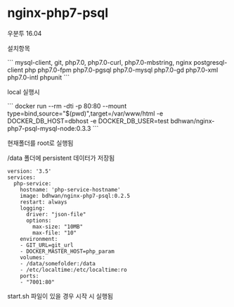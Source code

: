 # nginx-php7-psql
우분투 16.04

<p>설치항목</p>
```
mysql-client, git, php7.0, php7.0-curl, php7.0-mbstring, nginx postgresql-client php php7.0-fpm php7.0-pgsql php7.0-mysql php7.0-gd php7.0-xml php7.0-intl phpunit 
```

<p>local 실행시 </p>
```
docker run --rm -dti -p 80:80 --mount type=bind,source="$(pwd)",target=/var/www/html -e DOCKER_DB_HOST=dbhost -e DOCKER_DB_USER=test bdhwan/nginx-php7-psql-mysql-node:0.3.3
```
<p>현재폴더를 root로 실행됨 </p>



<p> /data 폴더에 persistent 데이터가 저장됨</p>

```
version: '3.5'
services:
  php-service:
    hostname: 'php-service-hostname'
    image: bdhwan/nginx-php7-psql:0.2.5
    restart: always
    logging:
      driver: "json-file"
      options:
        max-size: "10MB"
        max-file: "10"
    environment:
    - GIT_URL=git_url
    - DOCKER_MASTER_HOST=php_param 
    volumes:
    - /data/somefolder:/data
    - /etc/localtime:/etc/localtime:ro      
    ports:
    - "7001:80"
```


<p>start.sh 파일이 있을 경우 시작 시 실행됨 </p>



